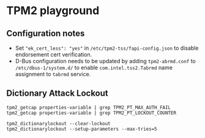 # TPM2 playground

## Configuration notes

* Set `"ek_cert_less": "yes"` in `/etc/tpm2-tss/fapi-config.json` to disable
  endorsement cert verification.
* D-Bus configuration needs to be updated by adding `tpm2-abrmd.conf` to
  `/etc/dbus-1/system.d/` to enable `com.intel.tss2.Tabrmd` name assignment to
  `tabrmd` service.

## Dictionary Attack Lockout

```
tpm2_getcap properties-variable | grep TPM2_PT_MAX_AUTH_FAIL
tpm2_getcap properties-variable | grep TPM2_PT_LOCKOUT_COUNTER
```

```
tpm2_dictionarylockout --clear-lockout
tpm2_dictionarylockout --setup-parameters --max-tries=5
```
